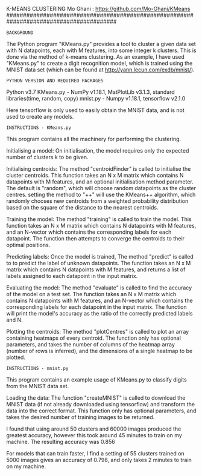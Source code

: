 K-MEANS CLUSTERING
Mo Ghani : https://github.com/Mo-Ghani/KMeans
#########################################################################################

~~~~~~~~~~~~~~~~~~~~~~~~~~~~~~~~~~~~~~~~~~~~~~~~~~~~~~~~~~~~~~~~~~~~~~~~~~~~~~~~~~~~~~~~~
BACKGROUND
~~~~~~~~~~~~~~~~~~~~~~~~~~~~~~~~~~~~~~~~~~~~~~~~~~~~~~~~~~~~~~~~~~~~~~~~~~~~~~~~~~~~~~~~~
The Python program "KMeans.py" provides a tool to cluster a given data set with N
datapoints, each with M features, into some integer k clusters. This is done via the 
method of k-means clustering. As an example, I have used "KMeans.py" to create a digit
recognition model, which is trained using the MNIST data set (which can be found at 
http://yann.lecun.com/exdb/mnist/).

~~~~~~~~~~~~~~~~~~~~~~~~~~~~~~~~~~~~~~~~~~~~~~~~~~~~~~~~~~~~~~~~~~~~~~~~~~~~~~~~~~~~~~~~~
PYTHON VERSION AND REQUIRED PACKAGES
~~~~~~~~~~~~~~~~~~~~~~~~~~~~~~~~~~~~~~~~~~~~~~~~~~~~~~~~~~~~~~~~~~~~~~~~~~~~~~~~~~~~~~~~~
Python v3.7
KMeans.py - NumPy v1.18.1, MatPlotLib v3.1.3, standard libraries(time, random, copy)
mnist.py - Numpy v1.18.1, tensorflow v2.1.0

Here tensorflow is only used to easily obtain the MNIST data, and is not used to create
any models.

~~~~~~~~~~~~~~~~~~~~~~~~~~~~~~~~~~~~~~~~~~~~~~~~~~~~~~~~~~~~~~~~~~~~~~~~~~~~~~~~~~~~~~~~~
INSTRUCTIONS - KMeans.py
~~~~~~~~~~~~~~~~~~~~~~~~~~~~~~~~~~~~~~~~~~~~~~~~~~~~~~~~~~~~~~~~~~~~~~~~~~~~~~~~~~~~~~~~~
This program contains all the machinery for performing the clustering.

Initialising a model:
On initialisation, the model requires only the expected number of clusters k to be given.

Initialising centroids:
The method "centroidFinder" is called to initialise the cluster centroids. This function
takes an N x M matrix which contains N datapoints with M features, and an optional
initialisation method parameter. The default is "random", which will choose random
datapoints as the cluster centres. setting the method to "++" will use the KMeans++
algorithm, which randomly chooses new centroids from a weighted probability distribution
based on the square of the distance to the nearest centroids.

Training the model:
The method "training" is called to train the model. This function takes an N x M matrix
which contains N datapoints with M features, and an N-vector which contains the 
corresponding labels for each datapoint. The function then attempts to converge the
centroids to their optimal positions.

Predicting labels:
Once the model is trained, The method "predict" is called to to predict the label of
unknown datapoints. The function takes an N x M matrix which contains N datapoints with
M features, and returns a list of labels assigned to each datapoint in the
input matrix.

Evaluating the model:
The method "evaluate" is called to find the accuracy of the model on a test set. The
function takes an N x M matrix which contains N datapoints with M features, and an
N-vector which contains the corresponding labels for each datapoint in the input matrix.
The function will print the model's accuracy as the ratio of the correctly predicted 
labels and N.

Plotting the centroids:
The method "plotCentres" is called to plot an array containing heatmaps of every centroid. 
The function only has optional parameters, and takes the number of columns of the heatmap
array (number of rows is inferred), and the dimensions of a single heatmap to be plotted.


~~~~~~~~~~~~~~~~~~~~~~~~~~~~~~~~~~~~~~~~~~~~~~~~~~~~~~~~~~~~~~~~~~~~~~~~~~~~~~~~~~~~~~~~~
INSTRUCTIONS - mnist.py
~~~~~~~~~~~~~~~~~~~~~~~~~~~~~~~~~~~~~~~~~~~~~~~~~~~~~~~~~~~~~~~~~~~~~~~~~~~~~~~~~~~~~~~~~
This program contains an example usage of KMeans.py to classify digits from the MNIST
data set. 

Loading the data:
The function "createMNIST" is called to download the MNIST data (if not already
downloaded using tensorflow) and transform the data into the correct format. This function
only has optional parameters, and takes the desired number of training images to be
returned. 

I found that using around 50 clusters and 60000 images produced the greatest accuracy,
however this took around 45 minutes to train on my machine. The resulting accuracy was
0.856

For models that can train faster, I find a setting of 55 clusters trained on 5000 images
gives an accuracy of 0.798, and only takes 2 minutes to train on my machine. 
~~~~~~~~~~~~~~~~~~~~~~~~~~~~~~~~~~~~~~~~~~~~~~~~~~~~~~~~~~~~~~~~~~~~~~~~~~~~~~~~~~~~~~~~~
